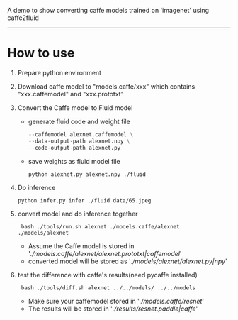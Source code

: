 A demo to show converting caffe models trained on 'imagenet' using caffe2fluid

---

# How to use

1. Prepare python environment

2. Download caffe model to "models.caffe/xxx" which contains "xxx.caffemodel" and "xxx.prototxt"

3. Convert the Caffe model to Fluid model
    - generate fluid code and weight file
        ```python convert.py alexnet.prototxt \
        --caffemodel alexnet.caffemodel \
        --data-output-path alexnet.npy \
        --code-output-path alexnet.py
        ```

    - save weights as fluid model file
        ```
        python alexnet.py alexnet.npy ./fluid
        ```

4. Do inference
    ```
    python infer.py infer ./fluid data/65.jpeg
    ```

5. convert model and do inference together
   ```
    bash ./tools/run.sh alexnet ./models.caffe/alexnet ./models/alexnet
    ```
    * Assume the Caffe model is stored in '*./models.caffe/alexnet/alexnet.prototxt|caffemodel*'
    * converted model will be stored as '*./models/alexnet/alexnet.py|npy*'

6. test the difference with caffe's results(need pycaffe installed)
   ```
    bash ./tools/diff.sh alexnet ../../models/ ../../models
    ```
    * Make sure your caffemodel stored in '*./models.caffe/resnet*'
    * The results will be stored in '*./results/resnet.paddle|caffe*'
